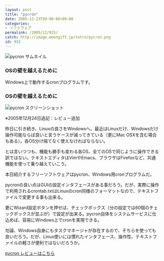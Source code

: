 ```yaml
---
layout: post
title: "pycron"
date: 2005-12-23T09:00:00+09:00
categories:
- ソフトウェア
permalink: /2005/12/915/
catch: http://image.moongift.jp/intro/pycron.png
id: 932
---
```

 ![pycron サムネイル](http://image.moongift.jp/intro/pycron.s.png "pycron サムネイル")
  

### OSの壁を越えるために
  
Windows上で動作するcronプログラムです。  
<!--more-->  

### OSの壁を越えるために
  

![pycron スクリーンショット](http://image.moongift.jp/intro/pycron.png "pycron スクリーンショット")

  

※2005年12月24日追記：レビュー追加

  

昨日に引き続き、Linuxの良さをWindowsへ。最近はLinuxだけ、Windowsだけ操作可能ならば良いと言うケースが減ってきている（更にMac OSXを含む場合もある）。各OS分け隔てなく使えなければならない。

  

とは言いつつも、機能も勝手も変わる各OS、全てのOSで同じように操作できる訳ではない。テキストエディタはVimやEmacs、ブラウザはFirefoxなど、共通機能を使って乗り越えていこう。

  

本日紹介するフリーソフトウェアはpycron、Windows用cronプログラムだ。

  

pycronの良い点はGUIの設定インタフェースがある事だろう。だが、実際に操作で利用されるcrontab.txtはLinuxのcron同様のフォーマットなので、テキストファイルで変更する事も出来る。

  

更にWizard設定ボタンを押せば、チェックボックス（分の設定では60個のチェックボックスが並ぶが）で設定が出来る。pycron自体をシステムサービスに仕込めば、容易にWindows上でcronを実現できる。

  

勿論、Windows自身にもタスクマネージャが存在するので、そちらを使っても良いだろう。だが、Linux使いには慣れたインタフェース、操作性、テキストファイルの軽さが便利ではないだろうか。

  

[pycron レビューはこちら](http://fw.moongift.jp/review/i-940.html)

